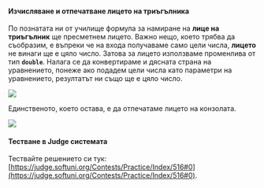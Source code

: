 #### Изчисляване и отпечатване лицето на триъгълника

По познатата ни от училище формула за намиране на **лице на триъгълник** ще пресметнем лицето. Важно нещо, което трябва да съобразим, е въпреки че на входа получаваме само цели числа, **лицето** не винаги ще е цяло число. Затова за лицето използваме променлива от тип **`double`**. Налага се да конвертираме и дясната страна на уравнението, понеже ако подадем цели числа като параметри на уравнението, резултатът ни също ще е цяло число.

![](/assets/chapter-8-1-images/01.Triangle-area-05.png)

Единственото, което остава, е да отпечатаме лицето на конзолата.

![](/assets/chapter-8-1-images/01.Triangle-area-06.png)

#### Тестване в Judge системата

Тествайте решението си тук: [https://judge.softuni.org/Contests/Practice/Index/516#0](https://judge.softuni.org/Contests/Practice/Index/516#0).